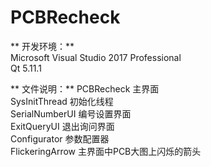 # PCBRecheck  

** 开发环境：**  
Microsoft Visual Studio 2017 Professional  
Qt 5.11.1  

** 文件说明：** 
PCBRecheck 主界面  
SysInitThread 初始化线程  
SerialNumberUI 编号设置界面  
ExitQueryUI 退出询问界面  
Configurator 参数配置器  
FlickeringArrow 主界面中PCB大图上闪烁的箭头  

